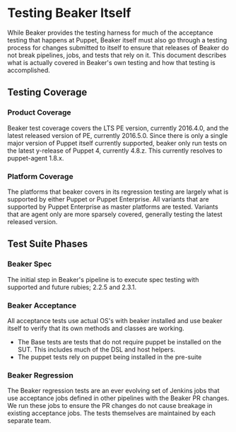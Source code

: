 # Testing Beaker Itself

While Beaker provides the testing harness for much of the acceptance testing that happens at Puppet, Beaker itself must also go through a testing process for changes submitted to itself to ensure that releases of Beaker do not break pipelines, jobs, and tests that rely on it. This document describes what is actually covered in Beaker's own testing and how that testing is accomplished.

## Testing Coverage

### Product Coverage

Beaker test coverage covers the LTS PE version, currently 2016.4.0, and the latest released version of PE, currently 2016.5.0. Since there is only a single major version of Puppet itself currently supported, beaker only run tests on the latest y-release of Puppet 4, currently 4.8.z. This currently resolves to puppet-agent 1.8.x.

### Platform Coverage

The platforms that beaker covers in its regression testing are largely what is supported by either Puppet or Puppet Enterprise. All variants that are supported by Puppet Enterprise as master platforms are tested. Variants that are agent only are more sparsely covered, generally testing the latest released version.

## Test Suite Phases

### Beaker Spec
The initial step in Beaker's pipeline is to execute spec testing with supported and future rubies; 2.2.5 and 2.3.1.

### Beaker Acceptance
All acceptance tests use actual OS's with beaker installed and use beaker itself to verify that its own methods and classes are working.

* The Base tests are tests that do not require puppet be installed on the SUT. This includes much of the DSL and host helpers.
* The puppet tests rely on puppet being installed in the pre-suite

### Beaker Regression

The Beaker regression tests are an ever evolving set of Jenkins jobs that use acceptance jobs defined in other pipelines with the Beaker PR changes. We run these jobs to ensure the PR changes do not cause breakage in existing acceptance jobs. The tests themselves are maintained by each separate team.
